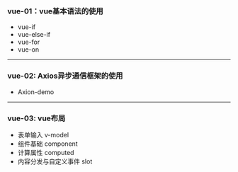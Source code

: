 ### vue-01：vue基本语法的使用
* vue-if
* vue-else-if
* vue-for
* vue-on

---
### vue-02: Axios异步通信框架的使用
* Axion-demo

---
### vue-03: vue布局
* 表单输入 v-model
* 组件基础 component
* 计算属性 computed
* 内容分发与自定义事件 slot 
